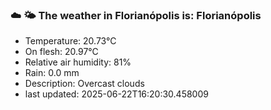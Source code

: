 ### ☁️ 🌤️  The weather in Florianópolis is: Florianópolis

- Temperature: 20.73°C
- On flesh: 20.97°C
- Relative air humidity: 81%
- Rain: 0.0 mm
- Description: Overcast clouds
- last updated: 2025-06-22T16:20:30.458009
